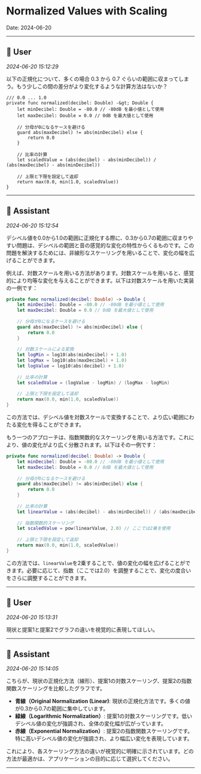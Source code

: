 # Normalized Values with Scaling

Date: 2024-06-20

---

## 👤 User
*2024-06-20 15:12:29*

以下の正規化について、多くの場合 0.3 から 0.7 ぐらいの範囲に収まってしまう。もう少しこの間の差分がより変化するような計算方法はないか？

    /// 0.0 ... 1.0
    private func normalized(decibel: Double) -&gt; Double {
        let minDecibel: Double = -80.0 // -80dB を最小値として使用
        let maxDecibel: Double = 0.0 // 0dB を最大値として使用
        
        // 分母が0になるケースを避ける
        guard abs(maxDecibel) != abs(minDecibel) else {
            return 0.0
        }
        
        // 比率の計算
        let scaledValue = (abs(decibel) - abs(minDecibel)) / (abs(maxDecibel) - abs(minDecibel))
        
        // 上限と下限を設定して返却
        return max(0.0, min(1.0, scaledValue))
    }

---

## 🤖 Assistant
*2024-06-20 15:12:54*

デシベル値を0.0から1.0の範囲に正規化する際に、0.3から0.7の範囲に収まりやすい問題は、デシベルの範囲と音の感覚的な変化の特性からくるものです。この問題を解決するためには、非線形なスケーリングを用いることで、変化の幅を広げることができます。

例えば、対数スケールを用いる方法があります。対数スケールを用いると、感覚的により均等な変化を与えることができます。以下は対数スケールを用いた実装の一例です：

```swift
private func normalized(decibel: Double) -> Double {
    let minDecibel: Double = -80.0 // -80dB を最小値として使用
    let maxDecibel: Double = 0.0 // 0dB を最大値として使用
    
    // 分母が0になるケースを避ける
    guard abs(maxDecibel) != abs(minDecibel) else {
        return 0.0
    }
    
    // 対数スケールによる変換
    let logMin = log10(abs(minDecibel) + 1.0)
    let logMax = log10(abs(maxDecibel) + 1.0)
    let logValue = log10(abs(decibel) + 1.0)
    
    // 比率の計算
    let scaledValue = (logValue - logMin) / (logMax - logMin)
    
    // 上限と下限を設定して返却
    return max(0.0, min(1.0, scaledValue))
}
```

この方法では、デシベル値を対数スケールで変換することで、より広い範囲にわたる変化を得ることができます。

もう一つのアプローチは、指数関数的なスケーリングを用いる方法です。これにより、値の変化がより広く分散されます。以下はその一例です：

```swift
private func normalized(decibel: Double) -> Double {
    let minDecibel: Double = -80.0 // -80dB を最小値として使用
    let maxDecibel: Double = 0.0 // 0dB を最大値として使用
    
    // 分母が0になるケースを避ける
    guard abs(maxDecibel) != abs(minDecibel) else {
        return 0.0
    }
    
    // 比率の計算
    let linearValue = (abs(decibel) - abs(minDecibel)) / (abs(maxDecibel) - abs(minDecibel))
    
    // 指数関数的スケーリング
    let scaledValue = pow(linearValue, 2.0) // ここでは2乗を使用
    
    // 上限と下限を設定して返却
    return max(0.0, min(1.0, scaledValue))
}
```

この方法では、`linearValue`を2乗することで、値の変化の幅を広げることができます。必要に応じて、指数（ここでは2.0）を調整することで、変化の度合いをさらに調整することができます。

---

## 👤 User
*2024-06-20 15:13:31*

現状と提案1と提案2でグラフの違いを視覚的に表現してほしい。

---

## 🤖 Assistant
*2024-06-20 15:14:05*

こちらが、現状の正規化方法（線形）、提案1の対数スケーリング、提案2の指数関数スケーリングを比較したグラフです。

- **青線（Original Normalization (Linear)**: 現状の正規化方法です。多くの値が0.3から0.7の範囲に集中しています。
- **緑線（Logarithmic Normalization）**: 提案1の対数スケーリングです。低いデシベル値の変化が強調され、全体の変化幅が広がっています。
- **赤線（Exponential Normalization）**: 提案2の指数関数スケーリングです。特に高いデシベル値の変化が強調され、より幅広い変化を表現しています。

これにより、各スケーリング方法の違いが視覚的に明確に示されています。どの方法が最適かは、アプリケーションの目的に応じて選択してください。

---
